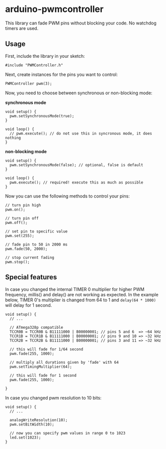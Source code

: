 # arduino-pwmcontroller
This library can fade PWM pins without blocking your code. No watchdog timers are used.

## Usage
First, include the library in your sketch:
```
#include "PWMController.h"
```

Next, create instances for the pins you want to control:
```
PWMController pwm(3);
```

Now, you need to choose between synchronous or non-blocking mode:

**synchronous mode**
```
void setup() {
  pwm.setSynchronousMode(true);
}

void loop() {
  // pwm.execute(); // do not use this in syncronous mode, it does nothing
}
```

**non-blocking mode**
```
void setup() {
  pwm.setSynchronousMode(false); // optional, false is default
}

void loop() {
  pwm.execute(); // required! execute this as much as possible
}
```

Now you can use the following methods to control your pins:
```
// turn pin high
pwm.on();

// turn pin off
pwm.off();

// set pin to specific value
pwm.set(255);

// fade pin to 50 in 2000 ms
pwm.fade(50, 2000);

// stop current fading
pwm.stop();
```

## Special features

In case you changed the internal TIMER 0 multiplier for higher PWM frequency, millis() and delay() are not working as expected.
In the example below, TIMER 0's multiplier is changed from 64 to 1 and `delay(64 * 1000)` will delay for 1 second.
```
void setup() {
  // ...

  // ATmega328p compatible
  TCCR0B = TCCR0B & B11111000 | B00000001; // pins 5 and 6  => ~64 kHz
  TCCR1B = TCCR1B & B11111000 | B00000001; // pins 9 and 10 => ~32 kHz
  TCCR2B = TCCR2B & B11111000 | B00000001; // pins 3 and 11 => ~32 kHz
  
  // this will fade for 1/64 second
  pwm.fade(255, 1000);
  
  // multiply all durations given by 'fade' with 64
  pwm.setTimingMultiplier(64);
  
  // this will fade for 1 second
  pwm.fade(255, 1000);
  
}
```

In case you changed pwm resolution to 10 bits:
```
void setup() {
  // ...
  
  analogWriteResolution(10);
  pwm.setBitWidth(10);
  
  // now you can specify pwm values in range 0 to 1023
  led.set(1023);
}
```
